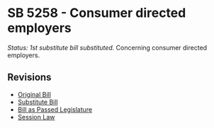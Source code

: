 # SB 5258 - Consumer directed employers
*Status: 1st substitute bill substituted.*
Concerning consumer directed employers.

## Revisions
* [Original Bill](1/)
* [Substitute Bill](S/)
* [Bill as Passed Legislature](S.PL/)
* [Session Law](S.SL/)